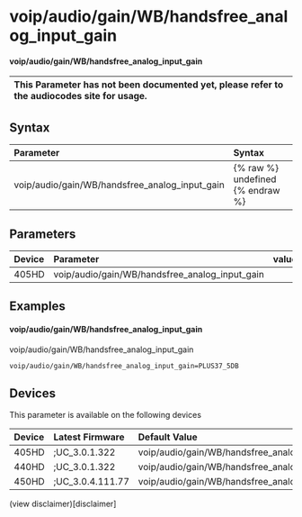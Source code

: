 ﻿---
description: voip/audio/gain/WB/handsfree_analog_input_gain
search:
    keywords: ['voip','audio','gain','WB','handsfree_analog_input_gain']
---

# voip/audio/gain/WB/handsfree_analog_input_gain

#### voip/audio/gain/WB/handsfree_analog_input_gain


| This Parameter has not been documented yet, please refer to the audiocodes site for usage.  |
| :--- |

## Syntax
| Parameter | Syntax |
| :--- | :--- |
|voip/audio/gain/WB/handsfree_analog_input_gain | {% raw %} undefined {% endraw %} |

## Parameters
|Device|Parameter|value|Description|
|:---|:---|:---|:---|
| 405HD | voip/audio/gain/WB/handsfree_analog_input_gain |  |  |

## Examples
#### voip/audio/gain/WB/handsfree_analog_input_gain

voip/audio/gain/WB/handsfree_analog_input_gain

```
voip/audio/gain/WB/handsfree_analog_input_gain=PLUS37_5DB
```

## Devices
This parameter is available on the following devices

| Device | Latest Firmware | Default Value |
|:---|:---|:---|
| 405HD | ;UC_3.0.1.322 | voip/audio/gain/WB/handsfree_analog_input_gain=PLUS37_5DB 
| 440HD | ;UC_3.0.1.322 | voip/audio/gain/WB/handsfree_analog_input_gain=PLUS39DB 
| 450HD | ;UC_3.0.4.111.77 | voip/audio/gain/WB/handsfree_analog_input_gain=PLUS39DB 

(view disclaimer)[disclaimer]
